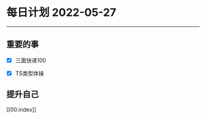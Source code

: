 #  每日计划 2022-05-27
---
## 重要的事
- [x]  三面快递100
- [x]  TS类型体操
 



## 提升自己

  



[[00.index]]








